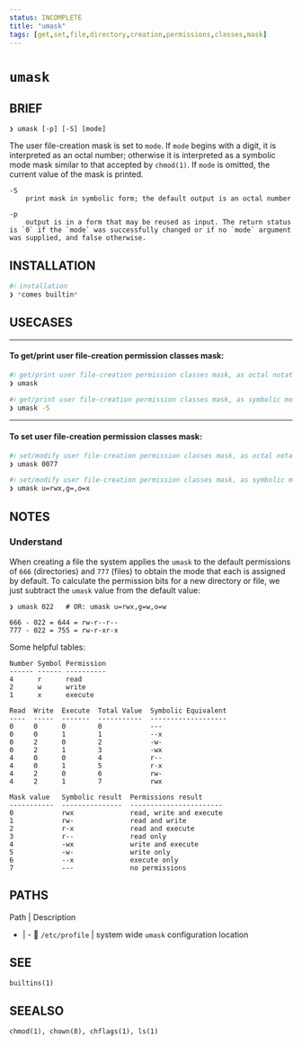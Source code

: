 ```yaml
---
status: INCOMPLETE
title: "umask"
tags: [get,set,file,directory,creation,permissions,classes,mask]
---
```


# `umask`

## BRIEF

    ❯ umask [-p] [-S] [mode]

The user file-creation mask is set to `mode`. If `mode` begins with a digit, it is interpreted as an octal number; otherwise it is interpreted as a symbolic mode mask similar to that accepted by `chmod(1)`. If `mode` is omitted, the current value of the mask is printed.

    -S
        print mask in symbolic form; the default output is an octal number

    -p
        output is in a form that may be reused as input. The return status is `0` if the `mode` was successfully changed or if no `mode` argument was supplied, and false otherwise.

## INSTALLATION


```bash
#ℹ︎ installation
❯ *comes builtin*
```


## USECASES

----
#### To get/print user file-creation permission classes mask:


```bash
#ℹ︎ get/print user file-creation permission classes mask, as octal notation number
❯ umask
```


```bash
#ℹ︎ get/print user file-creation permission classes mask, as symbolic mode characters
❯ umask -S
```


----
#### To set user file-creation permission classes mask:


```bash
#ℹ︎ set/modify user file-creation permission classes mask, as octal notation number
❯ umask 0077
```


```bash
#ℹ︎ set/modify user file-creation permission classes mask, as symbolic mode characters
❯ umask u=rwx,g=,o=x
```



## NOTES

### Understand

When creating a file the system applies the `umask` to the default permissions of `666` (directories) and `777` (files) to obtain the mode that each is assigned by default. To calculate the permission bits for a new directory or file, we just subtract the `umask` value from the default value:

    ❯ umask 022   # OR: umask u=rwx,g=w,o=w

    666 - 022 = 644 = rw-r--r--
    777 - 022 = 755 = rw-r-xr-x

Some helpful tables:

    Number Symbol Permission
    ------ ------ ----------
    4      r      read
    2      w      write
    1      x      execute

    Read  Write  Execute  Total Value  Symbolic Equivalent
    ----  -----  -------  -----------  -------------------
    0     0      0        0            ---
    0     0      1        1            --x
    0     2      0        2            -w-
    0     2      1        3            -wx
    4     0      0        4            r--
    4     0      1        5            r-x
    4     2      0        6            rw-
    4     2      1        7            rwx

    Mask value   Symbolic result  Permissions result
    -----------  ---------------  -----------------------
    0            rwx              read, write and execute
    1            rw-              read and write
    2            r-x              read and execute
    3            r--              read only
    4            -wx              write and execute
    5            -w-              write only
    6            --x              execute only
    7            ---              no permissions

## PATHS

Path | Description
- | -
📂 `/etc/profile` | system wide `umask` configuration location

## SEE

    builtins(1)

## SEEALSO

    chmod(1), chown(8), chflags(1), ls(1)

